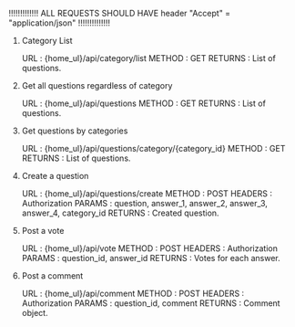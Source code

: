 
!!!!!!!!!!!!! ALL REQUESTS SHOULD HAVE header "Accept" = "application/json" !!!!!!!!!!!!!!

1. Category List

	URL : {home_ul}/api/category/list
	METHOD : GET
	RETURNS : List of questions.

2. Get all questions regardless of category

	URL : {home_ul}/api/questions
	METHOD : GET
	RETURNS : List of questions.

3. Get questions by categories

	URL : {home_ul}/api/questions/category/{category_id}
	METHOD : GET
	RETURNS : List of questions.

4. Create a question

	URL : {home_ul}/api/questions/create
	METHOD : POST
	HEADERS : Authorization
	PARAMS : question, answer_1, answer_2, answer_3, answer_4, category_id
	RETURNS : Created question.

5. Post a vote

	URL : {home_ul}/api/vote
	METHOD : POST
	HEADERS : Authorization
	PARAMS : question_id, answer_id
	RETURNS : Votes for each answer.

6. Post a comment

	URL : {home_ul}/api/comment
	METHOD : POST
	HEADERS : Authorization
	PARAMS : question_id, comment
	RETURNS : Comment object.